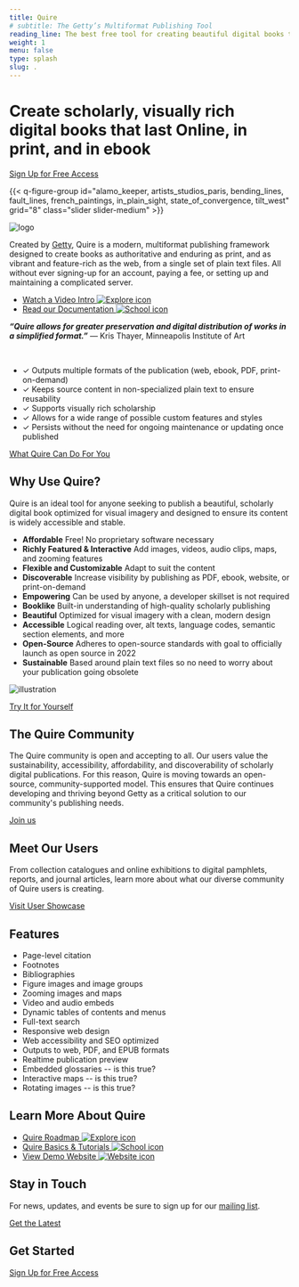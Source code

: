 ```yaml
---
title: Quire
# subtitle: The Getty’s Multiformat Publishing Tool
reading_line: The best free tool for creating beautiful digital books that last.
weight: 1
menu: false
type: splash
slug: .
---
```


<div class="header-quote">

# Create scholarly, visually rich <br />digital books that last <span class="sub-head">Online, in print, and in ebook</span>

<div class="action-button">

[Sign Up for Free Access](https://quire/getty.edu/community)

</div>

</div>

{{< q-figure-group id="alamo_keeper, artists_studios_paris, bending_lines, fault_lines, french_paintings, in_plain_sight, state_of_convergence, tilt_west" grid="8" class="slider slider-medium" >}}

<div class="logo">

![logo](/img/quire-logo--sm.png)

</div>

Created by [Getty](https://www.getty.edu), Quire is a modern, multiformat publishing framework designed to create books as authoritative and enduring as print, and as vibrant and feature-rich as the web, from a single set of plain text files. All without ever signing-up for an account, paying a fee, or setting up and maintaining a complicated server.

<div class="feature-cards">

- [Watch a Video Intro ![Explore icon](/img/illustrations/undraw_online_video_ivvq.png) ](#)
- [Read our Documentation ![School icon](/img/illustrations/undraw_knowledge_g5gf.png)](#)

</div>

***“Quire allows for greater preservation and digital distribution of works in a simplified format.”*** — Kris Thayer, Minneapolis Institute of Art

<br/>

<div class="feature-list">

- <span class="checkmark">✓</span> Outputs multiple formats of the publication (web, ebook, PDF, print-on-demand)
- <span class="checkmark">✓</span> Keeps source content in non-specialized plain text to ensure reusability
- <span class="checkmark">✓</span> Supports visually rich scholarship
- <span class="checkmark">✓</span> Allows for a wide range of possible custom features and styles
- <span class="checkmark">✓</span> Persists without the need for ongoing maintenance or updating once published

<div class="action-button">

[What Quire Can Do For You](https://quire/getty.edu/about/quire)

</div>

## Why Use Quire?

Quire is an ideal tool for anyone seeking to publish a beautiful, scholarly digital book optimized for visual imagery and designed to ensure its content is widely accessible and stable.

<div class="feature-list">

- **Affordable** Free! No proprietary software necessary
- **Richly Featured & Interactive**  Add images, videos, audio clips, maps, and zooming features
- **Flexible and Customizable** Adapt to suit the content
- **Discoverable** Increase visibility by publishing as PDF, ebook, website, or print-on-demand
- **Empowering** Can be used by anyone, a developer skillset is not required
- **Booklike** Built-in understanding of high-quality scholarly publishing
- **Beautiful** Optimized for visual imagery with a clean, modern design
- **Accessible** Logical reading over, alt texts, language codes, semantic section elements, and more
- **Open-Source** Adheres to open-source standards with goal to officially launch as open source in 2022
- **Sustainable** Based around plain text files so no need to worry about your publication going obsolete

</div>

![illustration](/img/illustrations/undraw_researching_22gp.png)

<div class="action-button">

[Try It for Yourself](#)

</div>

<div class="block">

## The Quire Community

The Quire community is open and accepting to all. Our users value the sustainability, accessibility, affordability, and discoverability of scholarly digital publications. For this reason, Quire is moving towards an open-source, community-supported model. This ensures that Quire continues developing and thriving beyond Getty as a critical solution to our community's publishing needs.

<div class="action-button">

[Join us](https://quire/getty.edu/community)

</div>

</div>


## Meet Our Users

From collection catalogues and online exhibitions to digital pamphlets, reports, and journal articles, learn more about what our diverse community of Quire users is creating.

<div class="action-button">

[Visit User Showcase](https://quire/getty.edu/user-showcase)

</div>


## Features

<div class="feature-list">

- Page-level citation
- Footnotes
- Bibliographies
- Figure images and image groups
- Zooming images and maps
- Video and audio embeds
- Dynamic tables of contents and menus
- Full-text search
- Responsive web design
- Web accessibility and SEO optimized
- Outputs to web, PDF, and EPUB formats
- Realtime publication preview
- Embedded glossaries -- is this true?
- Interactive maps -- is this true?
- Rotating images -- is this true?

</div>


<div class="feature-cards">

## Learn More About Quire

- [Quire Roadmap ![Explore icon](/img/illustrations/undraw_developer_activity_bv83.png) ](#)
- [Quire Basics & Tutorials ![School icon](/img/illustrations/undraw_book_reading_kx9s.png)](#)
- [View Demo Website ![Website icon](/img/illustrations/undraw_usability_testing_2xs4.png)](#)

</div>

<div class="block">

## Stay in Touch

For news, updates, and events be sure to sign up for our [mailing list](#).

<div class="action-button">

[Get the Latest](#y)

</div>

</div>


## Get Started

<div class="action-button">

[Sign Up for Free Access](#)

</div>
